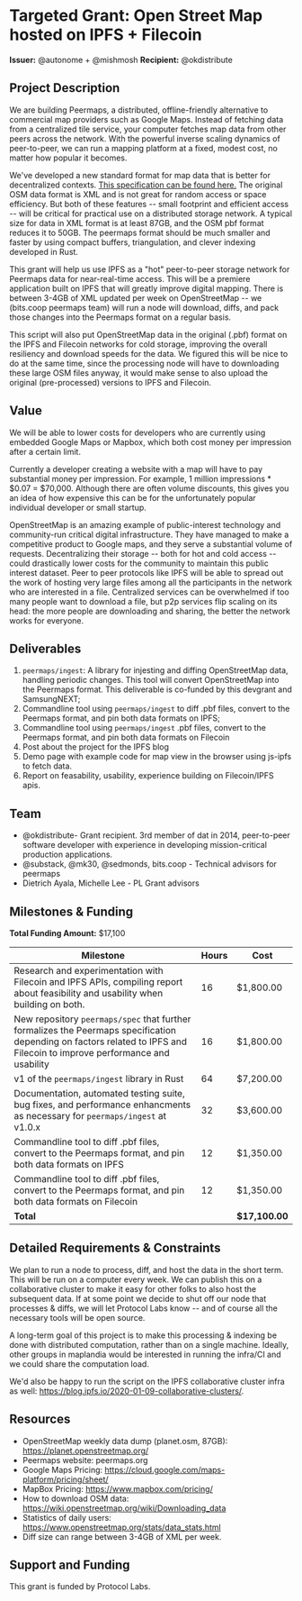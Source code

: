 # Targeted Grant: Open Street Map hosted on IPFS + Filecoin

**Issuer:** @autonome + @mishmosh
**Recipient:** @okdistribute

## Project Description

<!-- Please fill in details about what you're trying to build. What is the purpose/context? What are the high-level requirements?

This section should be 2-3 paragraphs long. -->

We are building Peermaps, a distributed, offline-friendly alternative to commercial map providers such as Google Maps. Instead of fetching data from a centralized tile service, your computer fetches map data from other peers across the network. With the powerful inverse scaling dynamics of peer-to-peer, we can run a mapping platform at a fixed, modest cost, no matter how popular it becomes. 

We've developed a new standard format for map data that is better for decentralized contexts. [This specification can be found here.](https://github.com/peermaps/docs/blob/master/bufferschema.md) The original OSM data format is XML and is not great for random access or space efficiency. But both of these features -- small footprint and efficient access -- will be critical for practical use on a distributed storage network. A typical size for data in XML format is at least 87GB, and the OSM pbf format reduces it to 50GB. The peermaps format should be much smaller and faster by using compact buffers, triangulation, and clever indexing developed in Rust. 

This grant will help us use IPFS as a "hot" peer-to-peer storage network for Peermaps data for near-real-time access. This will be a premiere application built on IPFS that will greatly improve digital mapping. There is between 3-4GB of XML updated per week on OpenStreetMap -- we (bits.coop peermaps team) will run a node will download, diffs, and pack those changes into the Peermaps format on a regular basis. 

This script will also put OpenStreetMap data in the original (.pbf) format on the IPFS and Filecoin networks for cold storage, improving the overall resiliency and download speeds for the data. We figured this will be nice to do at the same time, since the processing node will have to downloading these large OSM files anyway, it would make sense to also upload the original (pre-processed) versions to IPFS and Filecoin.


## Value

<!-- Please describe why the work that will come out of this Targeted Grant is valuable for the IPFS ecosystem. -->


We will be able to lower costs for developers who are currently using embedded Google Maps or Mapbox, which both cost money per impression after a certain limit.

Currently a developer creating a website with a map will have to pay substantial money per impression.   For example,  1 million impressions * $0.07 = $70,000. Although there are often volume discounts, this gives you an idea of how expensive this can be for the unfortunately popular individual developer or small startup.

OpenStreetMap is an amazing example of public-interest technology and community-run critical digital infrastructure. They have managed to make a competitive product to Google maps, and they serve a substantial volume of requests. Decentralizing their storage -- both for hot and cold access -- could drastically lower costs for the community to maintain this public interest dataset. Peer to peer protocols like IPFS will be able to spread out the work of hosting very large files among all the participants in the network who are interested in a file. Centralized services can be overwhelmed if too many people want to download a file, but p2p services flip scaling on its head: the more people are downloading and sharing, the better the network works for everyone.

## Deliverables

<!-- What are you expecting the proposer to deliver at the completion of this project?-->


1. `peermaps/ingest`: A library for injesting and diffing OpenStreetMap data, handling periodic changes. This tool will convert OpenStreetMap into the Peermaps format. This deliverable is co-funded by this devgrant and SamsungNEXT;
2. Commandline tool using `peermaps/ingest` to diff .pbf files, convert to the Peermaps format, and pin both data formats on IPFS;
3. Commandline tool using `peermaps/ingest` .pbf files, convert to the Peermaps format, and pin both data formats on Filecoin 
4. Post about the project for the IPFS blog
5. Demo page with example code for map view in the browser using js-ipfs to fetch data.
6. Report on feasability, usability, experience building on Filecoin/IPFS apis.

## Team

<!-- List the skills and experience you are looking for. Teams with this background might be a better fit for this project.-->


* @okdistribute-  Grant recipient. 3rd member of dat in 2014, peer-to-peer software developer with experience in developing mission-critical production applications.
* @substack, @mk30, @sedmonds, bits.coop - Technical advisors for peermaps
* Dietrich Ayala, Michelle Lee - PL Grant advisors

## Milestones & Funding

**Total Funding Amount:**  $17,100 <!-- List the total proposed funding amount (currently in USD, eventually can be a distribution between USD/FIL)-->

Milestone | Hours | Cost
--- | --- | ---
Research and experimentation with Filecoin and IPFS APIs, compiling report about feasibility and usability when building on both. | 16 | $1,800.00
New repository `peermaps/spec` that further formalizes the Peermaps specification depending on factors related to IPFS and Filecoin to improve performance and usability | 16 | $1,800.00
v1 of the `peermaps/ingest` library in Rust  | 64 | $7,200.00	
Documentation, automated testing suite, bug fixes, and performance enhancments as necessary for `peermaps/ingest` at v1.0.x | 32 | $3,600.00
Commandline tool to diff .pbf files, convert to the Peermaps format, and pin both data formats on IPFS  | 12 | $1,350.00
Commandline tool to diff .pbf files, convert to the Peermaps format, and pin both data formats on Filecoin  | 12 | $1,350.00
**Total** |  | 	**$17,100.00**

## Detailed Requirements & Constraints
<!-- You can use this section to detail requirements that the deliverables must include.

Also include any relevant constraints that the implementer should be aware of before beginning this project.-->

We plan to run a node to process, diff, and host the data in the short term. This will be run on a computer every week. We can publish this on a collaborative cluster to make it easy for other folks to also host the subsequent data. If at some point we decide to shut off our node that processes & diffs, we will let Protocol Labs know -- and of course all the necessary tools will be open source.

A long-term goal of this project is to make this processing & indexing be
done with distributed computation, rather than on a single machine. Ideally,
other groups in maplandia would be interested in running the infra/CI and we
could share the computation load.

We'd also be happy to run the script on the IPFS collaborative cluster infra as
well: https://blog.ipfs.io/2020-01-09-collaborative-clusters/. 

## Resources

<!-- Link any resources that might be helpful for an implementer who is working on this project.-->

* OpenStreetMap weekly data dump (planet.osm, 87GB): https://planet.openstreetmap.org/
* Peermaps website: peermaps.org
* Google Maps Pricing: https://cloud.google.com/maps-platform/pricing/sheet/
* MapBox Pricing: https://www.mapbox.com/pricing/
* How to download OSM data: https://wiki.openstreetmap.org/wiki/Downloading_data
* Statistics of daily users: https://www.openstreetmap.org/stats/data_stats.html
* Diff size can range between 3-4GB of XML per week.

## Support and Funding

<!-- Who is backing this project? How will they pay the implementers? If you have not already added your information to [FUNDING](../FUNDING.md), you can do so now and link it here. Include a legal entity name if possible.

Any other organizations that choose to add their support to this Targeted Grant will do so in this section.
-->

This grant is funded by Protocol Labs.  
